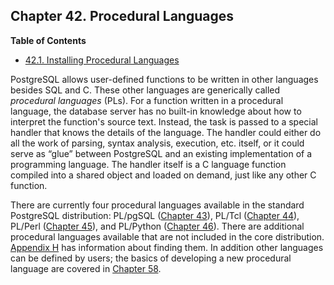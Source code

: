 ## Chapter 42. Procedural Languages

**Table of Contents**

* [42.1. Installing Procedural Languages](xplang-install)

PostgreSQL allows user-defined functions to be written in other languages besides SQL and C. These other languages are generically called *procedural languages* (PLs). For a function written in a procedural language, the database server has no built-in knowledge about how to interpret the function's source text. Instead, the task is passed to a special handler that knows the details of the language. The handler could either do all the work of parsing, syntax analysis, execution, etc. itself, or it could serve as “glue” between PostgreSQL and an existing implementation of a programming language. The handler itself is a C language function compiled into a shared object and loaded on demand, just like any other C function.

There are currently four procedural languages available in the standard PostgreSQL distribution: PL/pgSQL ([Chapter 43](plpgsql "Chapter 43. PL/pgSQL — SQL Procedural Language")), PL/Tcl ([Chapter 44](pltcl "Chapter 44. PL/Tcl — Tcl Procedural Language")), PL/Perl ([Chapter 45](plperl "Chapter 45. PL/Perl — Perl Procedural Language")), and PL/Python ([Chapter 46](plpython "Chapter 46. PL/Python — Python Procedural Language")). There are additional procedural languages available that are not included in the core distribution. [Appendix H](external-projects "Appendix H. External Projects") has information about finding them. In addition other languages can be defined by users; the basics of developing a new procedural language are covered in [Chapter 58](plhandler "Chapter 58. Writing a Procedural Language Handler").